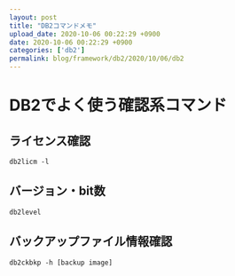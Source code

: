 ```yaml
---
layout: post
title: "DB2コマンドメモ"
upload_date: 2020-10-06 00:22:29 +0900
date: 2020-10-06 00:22:29 +0900
categories: ['db2']
permalink: blog/framework/db2/2020/10/06/db2
---
```


# DB2でよく使う確認系コマンド
## ライセンス確認
```
db2licm -l
```

## バージョン・bit数
```
db2level
```

## バックアップファイル情報確認
```
db2ckbkp -h [backup image]
```
